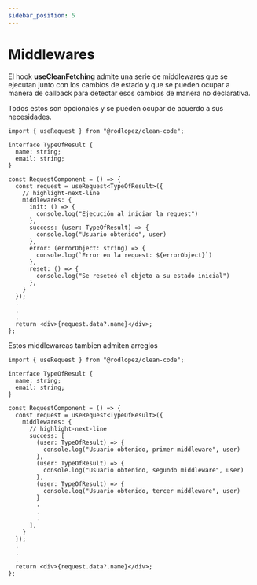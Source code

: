 ```yaml
---
sidebar_position: 5
---
```


# Middlewares

El hook **useCleanFetching** admite una serie de middlewares que se ejecutan junto con los cambios de estado y que se pueden ocupar a manera de callback para detectar esos cambios de manera no declarativa.

Todos estos son opcionales y se pueden ocupar de acuerdo a sus necesidades.

```tsx title="RequestComponent.tsx"
import { useRequest } from "@rodlopez/clean-code";

interface TypeOfResult {
  name: string;
  email: string;
}

const RequestComponent = () => {
  const request = useRequest<TypeOfResult>({
    // highlight-next-line
    middlewares: {
      init: () => {
        console.log("Ejecución al iniciar la request")
      },
      success: (user: TypeOfResult) => {
        console.log("Usuario obtenido", user)
      },
      error: (errorObject: string) => {
        console.log(`Error en la request: ${errorObject}`)
      },
      reset: () => {
        console.log("Se reseteó el objeto a su estado inicial")
      },
    }
  });
  .
  .
  .
  return <div>{request.data?.name}</div>;
};
```

Estos middlewareas tambien admiten arreglos

```tsx title="RequestComponent.tsx"
import { useRequest } from "@rodlopez/clean-code";

interface TypeOfResult {
  name: string;
  email: string;
}

const RequestComponent = () => {
  const request = useRequest<TypeOfResult>({
    middlewares: {
      // highlight-next-line
      success: [
        (user: TypeOfResult) => {
          console.log("Usuario obtenido, primer middleware", user)
        },
        (user: TypeOfResult) => {
          console.log("Usuario obtenido, segundo middleware", user)
        },
        (user: TypeOfResult) => {
          console.log("Usuario obtenido, tercer middleware", user)
        }
        .
        .
        .
      ],
    }
  });
  .
  .
  .
  return <div>{request.data?.name}</div>;
};
```
